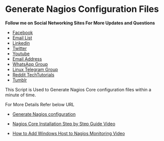 # Generate Nagios Configuration Files

**Follow me on Social Networking Sites For More Updates and Questions**
* [Facebook](https://www.facebook.com/Linuxarkit/)
* [Email List](https://feedburner.google.com/fb/a/mailverify?uri=arkit)
* [Linkedin](https://in.linkedin.com/in/ravi-kumar-94530121)
* [Twitter](https://twitter.com/aravikumar48)
* [Youtube](https://www.youtube.com/Techarkit?sub_confirmation=1)
* [Email Address](aravikumar48@gmail.com)
* [WhatsApp Group](http://bit.ly/wappg)
* [Linux Telegram Group](http://t.me/linuxarkit)
* [Reddit TechTutorials](http://bit.ly/redditark)
* [Tumblr](https://www.tumblr.com/blog/aravikumar48)


This Script is Used to Generate Nagios Core configuration files within a minute of time.

For More Details Refer below URL
 
- [Generate Nagios configuration](https://arkit.co.in/generate-nagios-configuration-using-shell-script/)

- [Nagios Core Installation Step by Step Guide Video](https://youtu.be/ZMCfgJkIz3I)
- [How to Add Windows Host to Nagios Monitoring Video](https://youtu.be/0UQxihYWK3w)

